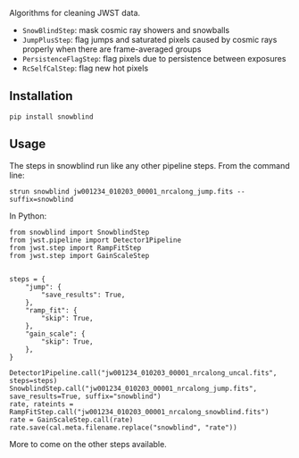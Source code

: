 Algorithms for cleaning JWST data.

 - `SnowBlindStep`: mask cosmic ray showers and snowballs
 - `JumpPlusStep`: flag jumps and saturated pixels caused by cosmic rays properly
                 when there are frame-averaged groups
 - `PersistenceFlagStep`: flag pixels due to persistence between exposures
 - `RcSelfCalStep`: flag new hot pixels


## Installation


    pip install snowblind


## Usage

The steps in snowblind run like any other pipeline steps.  From the command line:

    strun snowblind jw001234_010203_00001_nrcalong_jump.fits --suffix=snowblind

In Python:

    from snowblind import SnowblindStep
    from jwst.pipeline import Detector1Pipeline
    from jwst.step import RampFitStep
    from jwst.step import GainScaleStep


    steps = {
        "jump": {
            "save_results": True,
        },
        "ramp_fit": {
            "skip": True,
        },
        "gain_scale": {
            "skip": True,
        },
    }

    Detector1Pipeline.call("jw001234_010203_00001_nrcalong_uncal.fits", steps=steps)
    SnowblindStep.call("jw001234_010203_00001_nrcalong_jump.fits", save_results=True, suffix="snowblind")
    rate, rateints = RampFitStep.call("jw001234_010203_00001_nrcalong_snowblind.fits")
    rate = GainScaleStep.call(rate)
    rate.save(cal.meta.filename.replace("snowblind", "rate"))

More to come on the other steps available.
